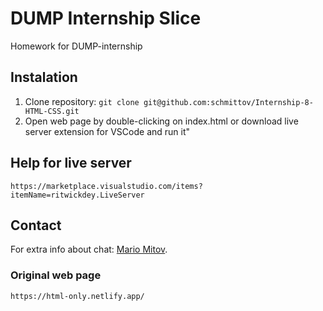 # DUMP Internship Slice
Homework for DUMP-internship

## Instalation
1. Clone repository: `git clone git@github.com:schmittov/Internship-8-HTML-CSS.git`
2. Open web page by double-clicking on index.html or download live server extension for VSCode and run it"

## Help for live server
    https://marketplace.visualstudio.com/items?itemName=ritwickdey.LiveServer
## Contact
For extra info about chat: [Mario Mitov](mailto:mariomitov31@gmail.com).

### Original web page
    https://html-only.netlify.app/